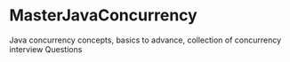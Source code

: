 # MasterJavaConcurrency
Java concurrency concepts, basics to advance, collection of concurrency interview Questions
